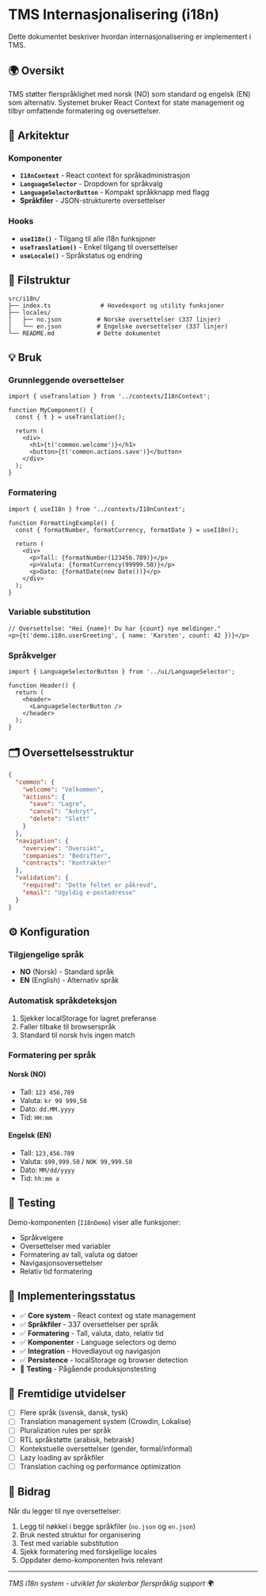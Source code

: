# TMS Internasjonalisering (i18n)

Dette dokumentet beskriver hvordan internasjonalisering er implementert i TMS.

## 🌍 Oversikt

TMS støtter flerspråklighet med norsk (NO) som standard og engelsk (EN) som alternativ. Systemet bruker React Context for state management og tilbyr omfattende formatering og oversettelser.

## 🔧 Arkitektur

### Komponenter
- **`I18nContext`** - React context for språkadministrasjon
- **`LanguageSelector`** - Dropdown for språkvalg
- **`LanguageSelectorButton`** - Kompakt språkknapp med flagg
- **Språkfiler** - JSON-strukturerte oversettelser

### Hooks
- **`useI18n()`** - Tilgang til alle i18n funksjoner
- **`useTranslation()`** - Enkel tilgang til oversettelser
- **`useLocale()`** - Språkstatus og endring

## 📁 Filstruktur

```
src/i18n/
├── index.ts              # Hovedexport og utility funksjoner
├── locales/
│   ├── no.json          # Norske oversettelser (337 linjer)
│   └── en.json          # Engelske oversettelser (337 linjer)
└── README.md            # Dette dokumentet
```

## 💡 Bruk

### Grunnleggende oversettelser
```tsx
import { useTranslation } from '../contexts/I18nContext';

function MyComponent() {
  const { t } = useTranslation();
  
  return (
    <div>
      <h1>{t('common.welcome')}</h1>
      <button>{t('common.actions.save')}</button>
    </div>
  );
}
```

### Formatering
```tsx
import { useI18n } from '../contexts/I18nContext';

function FormattingExample() {
  const { formatNumber, formatCurrency, formatDate } = useI18n();
  
  return (
    <div>
      <p>Tall: {formatNumber(123456.789)}</p>
      <p>Valuta: {formatCurrency(99999.50)}</p>
      <p>Dato: {formatDate(new Date())}</p>
    </div>
  );
}
```

### Variable substitution
```tsx
// Oversettelse: "Hei {name}! Du har {count} nye meldinger."
<p>{t('demo.i18n.userGreeting', { name: 'Karsten', count: 42 })}</p>
```

### Språkvelger
```tsx
import { LanguageSelectorButton } from '../ui/LanguageSelector';

function Header() {
  return (
    <header>
      <LanguageSelectorButton />
    </header>
  );
}
```

## 🗂️ Oversettelsesstruktur

```json
{
  "common": {
    "welcome": "Velkommen",
    "actions": {
      "save": "Lagre",
      "cancel": "Avbryt",
      "delete": "Slett"
    }
  },
  "navigation": {
    "overview": "Oversikt",
    "companies": "Bedrifter",
    "contracts": "Kontrakter"
  },
  "validation": {
    "required": "Dette feltet er påkrevd",
    "email": "Ugyldig e-postadresse"
  }
}
```

## ⚙️ Konfiguration

### Tilgjengelige språk
- **NO** (Norsk) - Standard språk
- **EN** (English) - Alternativ språk

### Automatisk språkdeteksjon
1. Sjekker localStorage for lagret preferanse
2. Faller tilbake til browserspråk
3. Standard til norsk hvis ingen match

### Formatering per språk

#### Norsk (NO)
- Tall: `123 456,789`
- Valuta: `kr 99 999,50`
- Dato: `dd.MM.yyyy`
- Tid: `HH:mm`

#### Engelsk (EN)
- Tall: `123,456.789`
- Valuta: `$99,999.50` / `NOK 99,999.50`
- Dato: `MM/dd/yyyy`
- Tid: `hh:mm a`

## 🧪 Testing

Demo-komponenten (`I18nDemo`) viser alle funksjoner:
- Språkvelgere
- Oversettelser med variabler
- Formatering av tall, valuta og datoer
- Navigasjonsoversettelser
- Relativ tid formatering

## 🚀 Implementeringsstatus

- ✅ **Core system** - React context og state management
- ✅ **Språkfiler** - 337 oversettelser per språk
- ✅ **Formatering** - Tall, valuta, dato, relativ tid
- ✅ **Komponenter** - Language selectors og demo
- ✅ **Integration** - Hovedlayout og navigasjon
- ✅ **Persistence** - localStorage og browser detection
- 🔄 **Testing** - Pågående produksjonstesting

## 🔮 Fremtidige utvidelser

- [ ] Flere språk (svensk, dansk, tysk)
- [ ] Translation management system (Crowdin, Lokalise)
- [ ] Pluralization rules per språk
- [ ] RTL språkstøtte (arabisk, hebraisk)
- [ ] Kontekstuelle oversettelser (gender, formal/informal)
- [ ] Lazy loading av språkfiler
- [ ] Translation caching og performance optimization

## 📝 Bidrag

Når du legger til nye oversettelser:

1. Legg til nøkkel i begge språkfiler (`no.json` og `en.json`)
2. Bruk nested struktur for organisering
3. Test med variable substitution
4. Sjekk formatering med forskjellige locales
5. Oppdater demo-komponenten hvis relevant

---

*TMS i18n system - utviklet for skalerbar flerspråklig support* 🌍 